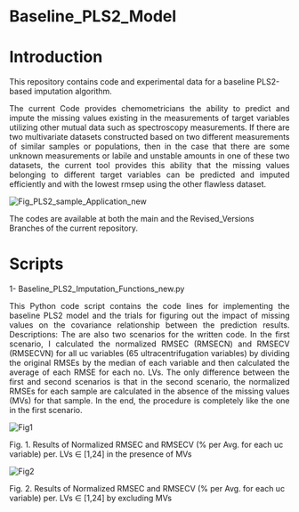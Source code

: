 # Baseline_PLS2_Model

# Introduction
This repository contains code and experimental data for a baseline PLS2-based imputation algorithm.

<p align="justify">
The current Code provides chemometricians the ability to predict and impute the missing values existing in the measurements of target variables utilizing other mutual data such as spectroscopy measurements. If there are two multivariate datasets constructed based on two different measurements of similar samples or populations, then in the case that there are some unknown measurements or labile and unstable amounts in one of these two datasets, the current tool provides this ability that the missing values belonging to different target variables can be predicted and imputed efficiently and with the lowest rmsep using the other flawless dataset. 
</p>

![Fig_PLS2_sample_Application_new](https://github.com/ashkantashk/Baseline_PLS2_Model/assets/53473481/5b62eee7-70d4-4db6-b28d-c6c57bda8861)


The codes are available at both the main and the Revised_Versions Branches of the current repository. 

# Scripts
1- Baseline_PLS2_Imputation_Functions_new.py
<p align="justify">
This Python code script contains the code lines for implementing the baseline PLS2 model and the trials for figuring out the impact of missing values on the covariance relationship between the prediction results.
<!--The defined function ... in the above code observes the aforementioned study of the missing values. -->
Descriptions: 
The are also two scenarios for the written code. In the first scenario, I calculated the normalized RMSEC (RMSECN) and RMSECV (RMSECVN) for all uc variables (65 ultracentrifugation variables) by dividing the original RMSEs by the median of each variable and then calculated the average of each RMSE for each no. LVs. 
The only difference between the first and second scenarios is that in the second scenario, the normalized RMSEs for each sample are calculated in the absence of the missing values (MVs) for that sample. In the end, the procedure is completely like the one in the first scenario.
</p>

![Fig1](https://github.com/ashkantashk/Baseline_PLS2_Model/assets/53473481/89ca87c1-12a9-4dab-abef-3caecdc5e08c)

Fig. 1. Results of Normalized RMSEC and RMSECV (% per Avg. for each uc variable) per. LVs ∈ [1,24] in the presence of MVs 

![Fig2](https://github.com/ashkantashk/Baseline_PLS2_Model/assets/53473481/45a92290-520e-4045-bc3b-63c2d6b6511f)

Fig. 2. Results of Normalized RMSEC and RMSECV (% per Avg. for each uc variable) per. LVs ∈ [1,24] by excluding MVs
